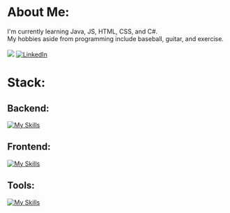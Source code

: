# About Me:
I'm currently learning Java, JS, HTML, CSS, and C#.<br>My hobbies aside from programming include baseball, guitar, and exercise.<br><br>
[![](https://visitcount.itsvg.in/api?id=AidanDorn&icon=0&color=0)](https://visitcount.itsvg.in)
[![LinkedIn](https://img.shields.io/badge/LinkedIn-%230077B5.svg?logo=linkedin&logoColor=white)](https://www.linkedin.com/in/aidan-dorn-b78b0b246/) 
# Stack:
## Backend:
[![My Skills](https://skillicons.dev/icons?i=java)](https://skillicons.dev)<br/>
## Frontend:
[![My Skills](https://skillicons.dev/icons?i=js,html,css)](https://skillicons.dev)<br/>
## Tools:
[![My Skills](https://skillicons.dev/icons?i=idea,git,eclipse,linux)](https://skillicons.dev)<br/>
